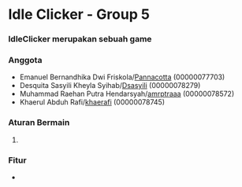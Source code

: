 # Idle Clicker - Group 5
### IdleClicker merupakan sebuah game

### Anggota
- Emanuel Bernandhika Dwi Friskola/[Pannacotta](https://github.com/Pannacotta) (00000077703)
- Desquita Sasyili Kheyla Syihab/[Dsasyili](https://github.com/Dsasyili) (00000078279) 
- Muhammad Raehan Putra Hendarsyah/[amrptraaa](https:github.com/amrptraaa) (00000078572) 
- Khaerul Abduh Rafi/[khaerafi](https://github.com/khaerafi) (00000078745)

### Aturan Bermain
1.

### Fitur
- 
